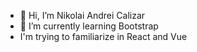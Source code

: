 - 👋 Hi, I’m Nikolai Andrei Calizar
- 🌱 I’m currently learning Bootstrap
-  I'm trying to familiarize in React and Vue


<!---
Izanagi-42/Izanagi-42 is a ✨ special ✨ repository because its `README.md` (this file) appears on your GitHub profile.
You can click the Preview link to take a look at your changes.
--->
